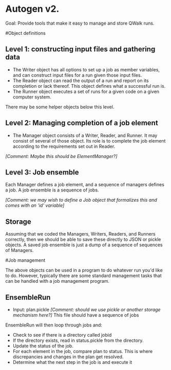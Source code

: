
# Autogen v2.

Goal: Provide tools that make it easy to manage and store QWalk runs.

#Object definitions

## Level 1: constructing input files and gathering data

 * The Writer object has all options to set up a job as member variables, and can construct input files for a run given those input files.
 * The Reader object can read the output of a run and report on its completion or lack thereof. This object defines what a successful run is. 
 * The Runner object executes a set of runs for a given code on a given computer system.

There may be some helper objects below this level.

## Level 2: Managing completion of a job element

 * The Manager object consists of a Writer, Reader, and Runner. It may consist of several of those object. Its role is to complete the job element according to the requirements set out in Reader.

*[Comment: Maybe this should be ElementManager?]*

## Level 3: Job ensemble
 
Each Manager defines a job element, and a sequence of managers defines a job. A job ensemble is a sequence of jobs. 

*[Comment: we may wish to define a Job object that formalizes this and comes with an 'id' variable]*

## Storage

Assuming that we coded the Managers, Writers, Readers, and Runners correctly, then we should be able to save these directly to JSON or pickle objects. A saved job ensemble is just a dump of a sequence of sequences of Managers.

#Job management

The above objects can be used in a program to do whatever run you'd like to do. However, typically there are some standard management tasks that can be handled with a job management program. 


## EnsembleRun

 * Input: plan.pickle *[Comment: should we use pickle or another storage mechanism here?]* This file should have a sequence of jobs

EnsembleRun will then loop through jobs and:
 * Check to see if there is a directory called jobid
 * If the directory exists, read in status.pickle from the directory.
 * Update the status of the job.
 * For each element in the job, compare plan to status. This is where discrepancies and changes in the plan get resolved.
 * Determine what the next step in the job is and execute it




